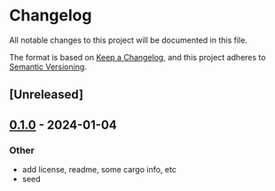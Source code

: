 # Changelog
All notable changes to this project will be documented in this file.

The format is based on [Keep a Changelog](https://keepachangelog.com/en/1.0.0/),
and this project adheres to [Semantic Versioning](https://semver.org/spec/v2.0.0.html).

## [Unreleased]

## [0.1.0](https://github.com/lsunsi/crontime/releases/tag/v0.1.0) - 2024-01-04

### Other
- add license, readme, some cargo info, etc
- seed
